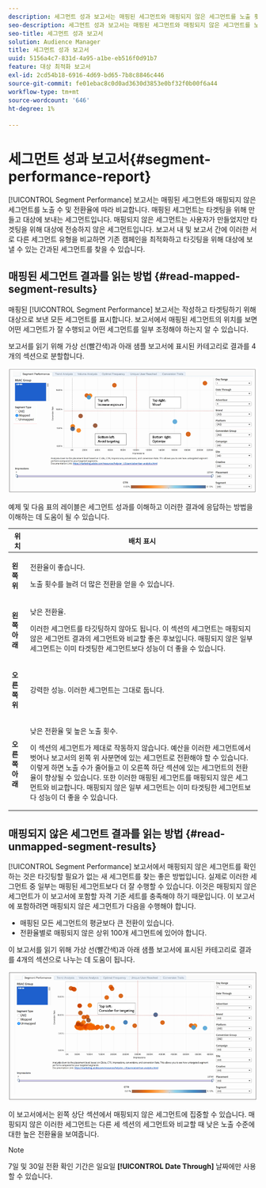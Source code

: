 ```yaml
---
description: 세그먼트 성과 보고서는 매핑된 세그먼트와 매핑되지 않은 세그먼트를 노출 횟수 및 전환율에 따라 비교합니다. 매핑된 세그먼트는 타겟팅을 위해 만들고 대상에 보내는 세그먼트입니다. 매핑되지 않은 세그먼트는 사용자가 만들었지만 타겟팅을 위해 대상에 전송하지 않은 세그먼트입니다. 보고서 내 및 보고서 간에 이러한 서로 다른 세그먼트 유형을 비교하면 기존 캠페인을 최적화하고 타깃팅을 위해 대상에 보낼 수 있는 간과된 세그먼트를 찾을 수 있습니다.
seo-description: 세그먼트 성과 보고서는 매핑된 세그먼트와 매핑되지 않은 세그먼트를 노출 횟수 및 전환율에 따라 비교합니다. 매핑된 세그먼트는 타겟팅을 위해 만들고 대상에 보내는 세그먼트입니다. 매핑되지 않은 세그먼트는 사용자가 만들었지만 타겟팅을 위해 대상에 전송하지 않은 세그먼트입니다. 보고서 내 및 보고서 간에 이러한 서로 다른 세그먼트 유형을 비교하면 기존 캠페인을 최적화하고 타깃팅을 위해 대상에 보낼 수 있는 간과된 세그먼트를 찾을 수 있습니다.
seo-title: 세그먼트 성과 보고서
solution: Audience Manager
title: 세그먼트 성과 보고서
uuid: 5156a4c7-831d-4a95-a1be-eb516f0d91b7
feature: 대상 최적화 보고서
exl-id: 2cd54b18-6916-4d69-bd65-7b8c8846c446
source-git-commit: fe01ebac8c0d0ad3630d3853e0bf32f0b00f6a44
workflow-type: tm+mt
source-wordcount: '646'
ht-degree: 1%

---
```


# 세그먼트 성과 보고서{#segment-performance-report}

[!UICONTROL Segment Performance] 보고서는 매핑된 세그먼트와 매핑되지 않은 세그먼트를 노출 수 및 전환율에 따라 비교합니다. 매핑된 세그먼트는 타겟팅을 위해 만들고 대상에 보내는 세그먼트입니다. 매핑되지 않은 세그먼트는 사용자가 만들었지만 타겟팅을 위해 대상에 전송하지 않은 세그먼트입니다. 보고서 내 및 보고서 간에 이러한 서로 다른 세그먼트 유형을 비교하면 기존 캠페인을 최적화하고 타깃팅을 위해 대상에 보낼 수 있는 간과된 세그먼트를 찾을 수 있습니다.

## 매핑된 세그먼트 결과를 읽는 방법 {#read-mapped-segment-results}

매핑된 [!UICONTROL Segment Performance] 보고서는 작성하고 타겟팅하기 위해 대상으로 보낸 모든 세그먼트를 표시합니다. 보고서에서 매핑된 세그먼트의 위치를 보면 어떤 세그먼트가 잘 수행되고 어떤 세그먼트를 일부 조정해야 하는지 알 수 있습니다.

보고서를 읽기 위해 가상 선(빨간색)과 아래 샘플 보고서에 표시된 카테고리로 결과를 4개의 섹션으로 분할합니다.

![](assets/mapped-segment-performance.png)

예제 및 다음 표의 레이블은 세그먼트 성과를 이해하고 이러한 결과에 응답하는 방법을 이해하는 데 도움이 될 수 있습니다.

<table id="table_A29253B30DFA4CD7B3B7C320DE0BDEA4"> 
 <thead> 
  <tr> 
   <th colname="col1" class="entry"> 위치 </th> 
   <th colname="col2" class="entry"> 배치 표시 </th> 
  </tr> 
 </thead>
 <tbody> 
  <tr> 
   <td colname="col1"> <p> <b>왼쪽 위</b> </p> </td> 
   <td colname="col2"> <p>전환율이 좋습니다. </p> <p>노출 횟수를 늘려 더 많은 전환을 얻을 수 있습니다. </p> </td> 
  </tr> 
  <tr> 
   <td colname="col1"> <p> <b>왼쪽 아래</b> </p> </td> 
   <td colname="col2"> <p>낮은 전환율. </p> <p>이러한 세그먼트를 타깃팅하지 않아도 됩니다. 이 섹션의 세그먼트는 매핑되지 않은 세그먼트 결과의 세그먼트와 비교할 좋은 후보입니다. 매핑되지 않은 일부 세그먼트는 이미 타겟팅한 세그먼트보다 성능이 더 좋을 수 있습니다. </p> </td> 
  </tr> 
  <tr> 
   <td colname="col1"> <p> <b>오른쪽 위</b> </p> </td> 
   <td colname="col2"> <p>강력한 성능. 이러한 세그먼트는 그대로 둡니다. </p> </td> 
  </tr> 
  <tr> 
   <td colname="col1"> <p> <b>오른쪽 아래</b> </p> </td> 
   <td colname="col2"> <p>낮은 전환율 및 높은 노출 횟수. </p> <p>이 섹션의 세그먼트가 제대로 작동하지 않습니다. 예산을 이러한 세그먼트에서 벗어나 보고서의 왼쪽 위 사분면에 있는 세그먼트로 전환해야 할 수 있습니다. 이렇게 하면 노출 수가 줄어들고 이 오른쪽 하단 섹션에 있는 세그먼트의 전환율이 향상될 수 있습니다. 또한 이러한 매핑된 세그먼트를 매핑되지 않은 세그먼트와 비교합니다. 매핑되지 않은 일부 세그먼트는 이미 타겟팅한 세그먼트보다 성능이 더 좋을 수 있습니다. </p> </td> 
  </tr> 
 </tbody> 
</table>

## 매핑되지 않은 세그먼트 결과를 읽는 방법 {#read-unmapped-segment-results}

[!UICONTROL Segment Performance] 보고서에서 매핑되지 않은 세그먼트를 확인하는 것은 타깃팅할 필요가 없는 새 세그먼트를 찾는 좋은 방법입니다. 실제로 이러한 세그먼트 중 일부는 매핑된 세그먼트보다 더 잘 수행할 수 있습니다. 이것은 매핑되지 않은 세그먼트가 이 보고서에 포함할 자격 기준 세트를 충족해야 하기 때문입니다. 이 보고서에 포함하려면 매핑되지 않은 세그먼트가 다음을 수행해야 합니다.

* 매핑된 모든 세그먼트의 평균보다 큰 전환이 있습니다.
* 전환율별로 매핑되지 않은 상위 100개 세그먼트에 있어야 합니다.

이 보고서를 읽기 위해 가상 선(빨간색)과 아래 샘플 보고서에 표시된 카테고리로 결과를 4개의 섹션으로 나누는 데 도움이 됩니다.

![](assets/unmapped-segment-performance.png)

이 보고서에서는 왼쪽 상단 섹션에서 매핑되지 않은 세그먼트에 집중할 수 있습니다. 매핑되지 않은 이러한 세그먼트는 다른 세 섹션의 세그먼트와 비교할 때 낮은 노출 수준에 대한 높은 전환율을 보여줍니다.

>[!NOTE]
>
>7일 및 30일 전환 확인 기간은 일요일 **[!UICONTROL Date Through]** 날짜에만 사용할 수 있습니다.
